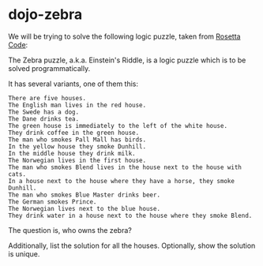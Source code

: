 # dojo-zebra

We will be trying to solve the following logic puzzle, taken from [Rosetta Code](https://rosettacode.org/wiki/Zebra_puzzle):


The Zebra puzzle, a.k.a. Einstein's Riddle, is a logic puzzle which is to be solved programmatically.


It has several variants, one of them this:

    There are five houses.
    The English man lives in the red house.
    The Swede has a dog.
    The Dane drinks tea.
    The green house is immediately to the left of the white house.
    They drink coffee in the green house.
    The man who smokes Pall Mall has birds.
    In the yellow house they smoke Dunhill.
    In the middle house they drink milk.
    The Norwegian lives in the first house.
    The man who smokes Blend lives in the house next to the house with cats.
    In a house next to the house where they have a horse, they smoke Dunhill.
    The man who smokes Blue Master drinks beer.
    The German smokes Prince.
    The Norwegian lives next to the blue house.
    They drink water in a house next to the house where they smoke Blend. 


The question is, who owns the zebra?

Additionally, list the solution for all the houses. Optionally, show the solution is unique. 
